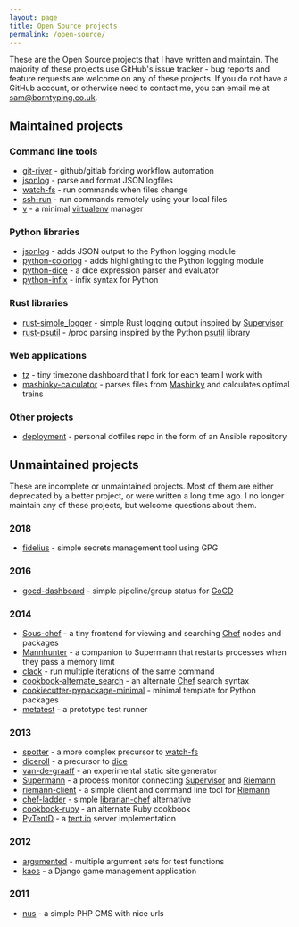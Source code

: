 ```yaml
---
layout: page
title: Open Source projects
permalink: /open-source/
---
```


These are the Open Source projects that I have written and maintain. The majority of these projects use GitHub's issue tracker - bug reports and feature requests are welcome on any of these projects. If you do not have a GitHub account, or otherwise need to contact me, you can email me at [sam@borntyping.co.uk](mailto:sam@borntyping.co.uk).

## Maintained projects

### Command line tools

* [git-river](https://github.com/datto/git-river) - github/gitlab forking workflow automation
* [jsonlog](https://github.com/borntyping/jsonlog) - parse and format JSON logfiles
* [watch-fs](https://github.com/borntyping/watch-fs) - run commands when files change
* [ssh-run](https://github.com/borntyping/ssh-run) - run commands remotely using your local files
* [v](https://github.com/borntyping/v) - a minimal [virtualenv](https://virtualenv.pypa.io/en/latest/) manager

### Python libraries

* [jsonlog](https://github.com/borntyping/jsonlog) - adds JSON output to the Python logging module
* [python-colorlog](https://github.com/borntyping/python-colorlog) - adds highlighting to the Python logging module
* [python-dice](https://github.com/borntyping/python-dice) - a dice expression parser and evaluator
* [python-infix](https://github.com/borntyping/python-infix) - infix syntax for Python

### Rust libraries

* [rust-simple_logger](https://github.com/borntyping/rust-simple_logger) - simple Rust logging output inspired by [Supervisor](http://supervisord.org/)
* [rust-psutil](https://github.com/rust-psutil/rust-psutil) - /proc parsing inspired by the Python [psutil](https://psutil.readthedocs.io/en/latest/) library

### Web applications

* [tz](https://github.com/borntyping/tz) - tiny timezone dashboard that I fork for each team I work with
* [mashinky-calculator](https://github.com/borntyping/mashinky-calculator) - parses files from [Mashinky](https://mashinky.com/) and calculates optimal trains

### Other projects

* [deployment](https://github.com/borntyping/deployment) - personal dotfiles repo in the form of an Ansible repository

## Unmaintained projects

These are incomplete or unmaintained projects. Most of them are either deprecated by a better project, or were written a long time ago. I no longer maintain any of these projects, but welcome questions about them.

### 2018

* [fidelius](https://github.com/borntyping/fidelius) - simple secrets management tool using GPG

### 2016

* [gocd-dashboard](https://github.com/datasift/gocd-dashboard) - simple pipeline/group status for [GoCD](http://gocd.io)

### 2014

* [Sous-chef](https://github.com/borntyping/sous-chef) - a tiny frontend for viewing and searching [Chef](http://www.getchef.com/) nodes and packages
* [Mannhunter](https://github.com/borntyping/mannhunter) - a companion to Supermann that restarts processes when they pass a memory limit
* [clack](https://github.com/borntyping/clack) - run multiple iterations of the same command
* [cookbook-alternate_search](https://github.com/borntyping/cookbook-alternate_search) - an alternate [Chef](http://www.getchef.com/) search syntax
* [cookiecutter-pypackage-minimal](https://github.com/kragniz/cookiecutter-pypackage-minimal) - minimal template for Python packages
* [metatest](https://github.com/borntyping/metatest) - a prototype test runner

### 2013

* [spotter](https://github.com/borntyping/spotter) - a more complex precursor to [watch-fs](https://github.com/borntyping/watch-fs)
* [diceroll](https://github.com/borntyping/diceroll) - a precursor to [dice](https://github.com/borntyping/python-dice)
* [van-de-graaff](https://github.com/borntyping-sandbox/van-de-graaff) - an experimental static site generator
* [Supermann](https://github.com/borntyping/supermann) - a process monitor connecting [Supervisor](http://supervisord.org/) and [Riemann](http://riemann.io/)
* [riemann-client](https://github.com/borntyping/python-riemann-client) - a simple client and command line tool for [Riemann](http://riemann.io/)
* [chef-ladder](https://github.com/borntyping/chef-ladder) - simple [librarian-chef](https://github.com/applicationsonline/librarian-chef) alternative
* [cookbook-ruby](https://github.com/borntyping/cookbook-ruby) - an alternate Ruby cookbook
* [PyTentD](https://github.com/pytent/pytentd) - a [tent.io](https://tent.io/) server implementation

### 2012

* [argumented](https://github.com/borntyping/python-argumented) - multiple argument sets for test functions
* [kaos](https://github.com/borntyping/django-kaos) - a Django game management application

### 2011

* [nus](https://github.com/borntyping/nus) - a simple PHP CMS with nice urls
